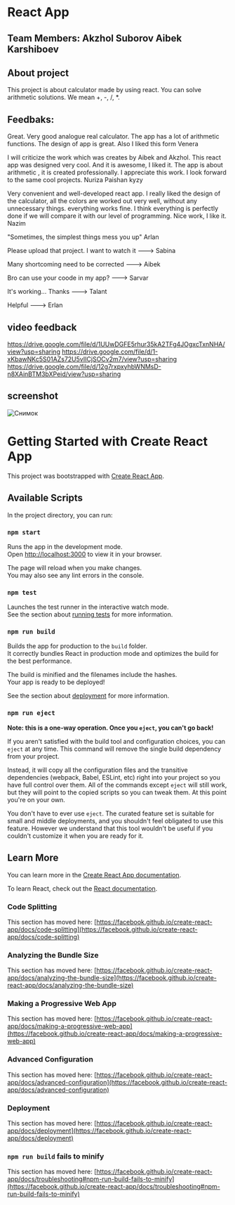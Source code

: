 # React App

## Team Members: Akzhol Suborov Aibek Karshiboev
## About project
This project is about calculator made by using react. You can solve arithmetic solutions. We mean +, -, /, *.

## Feedbaks: 
Great. Very good analogue real calculator. The app has a lot of arithmetic functions. The design of app is great. Also I liked this form Venera

I will criticize the work which was creates by Aibek and Akzhol. This react app was designed very cool. And it is awesome, I liked it. The app is about arithmetic , it is created professionally. I appreciate this work. I look forward to the same cool projects. Nuriza Paishan kyzy

Very convenient and well-developed react app. I really liked the design of the calculator, all the colors are worked out very well, without any unnecessary things. everything works fine. I think everything is perfectly done if we will compare it with our level of programming. Nice work, I like it. Nazim

"Sometimes, the simplest things mess you up" Arlan

Please upload that project. I want to watch it ---> Sabina

Many shortcoming need to be corrected ---> Aibek

Bro can use your coode in my app? ---> Sarvar

It's working... Thanks ---> Talant

Helpful ---> Erlan
## video feedback
https://drive.google.com/file/d/1UUwDGFE5rhur35kA2TFg4JOgxcTxnNHA/view?usp=sharing
https://drive.google.com/file/d/1-xKbawNKc5S01AZs72U5vIICjSOCv2m7/view?usp=sharing
https://drive.google.com/file/d/12g7rxpxyhbWNMsD-n8XAinBTM3bXPeid/view?usp=sharing


## screenshot

![Снимок](https://user-images.githubusercontent.com/81102375/151337129-602fad4a-4b09-4e31-8294-4eccad8ec6ef.PNG)


# Getting Started with Create React App

This project was bootstrapped with [Create React App](https://github.com/facebook/create-react-app).

## Available Scripts

In the project directory, you can run:

### `npm start`

Runs the app in the development mode.\
Open [http://localhost:3000](http://localhost:3000) to view it in your browser.

The page will reload when you make changes.\
You may also see any lint errors in the console.

### `npm test`

Launches the test runner in the interactive watch mode.\
See the section about [running tests](https://facebook.github.io/create-react-app/docs/running-tests) for more information.

### `npm run build`

Builds the app for production to the `build` folder.\
It correctly bundles React in production mode and optimizes the build for the best performance.

The build is minified and the filenames include the hashes.\
Your app is ready to be deployed!

See the section about [deployment](https://facebook.github.io/create-react-app/docs/deployment) for more information.

### `npm run eject`

**Note: this is a one-way operation. Once you `eject`, you can't go back!**

If you aren't satisfied with the build tool and configuration choices, you can `eject` at any time. This command will remove the single build dependency from your project.

Instead, it will copy all the configuration files and the transitive dependencies (webpack, Babel, ESLint, etc) right into your project so you have full control over them. All of the commands except `eject` will still work, but they will point to the copied scripts so you can tweak them. At this point you're on your own.

You don't have to ever use `eject`. The curated feature set is suitable for small and middle deployments, and you shouldn't feel obligated to use this feature. However we understand that this tool wouldn't be useful if you couldn't customize it when you are ready for it.

## Learn More

You can learn more in the [Create React App documentation](https://facebook.github.io/create-react-app/docs/getting-started).

To learn React, check out the [React documentation](https://reactjs.org/).

### Code Splitting

This section has moved here: [https://facebook.github.io/create-react-app/docs/code-splitting](https://facebook.github.io/create-react-app/docs/code-splitting)

### Analyzing the Bundle Size

This section has moved here: [https://facebook.github.io/create-react-app/docs/analyzing-the-bundle-size](https://facebook.github.io/create-react-app/docs/analyzing-the-bundle-size)

### Making a Progressive Web App

This section has moved here: [https://facebook.github.io/create-react-app/docs/making-a-progressive-web-app](https://facebook.github.io/create-react-app/docs/making-a-progressive-web-app)

### Advanced Configuration

This section has moved here: [https://facebook.github.io/create-react-app/docs/advanced-configuration](https://facebook.github.io/create-react-app/docs/advanced-configuration)

### Deployment

This section has moved here: [https://facebook.github.io/create-react-app/docs/deployment](https://facebook.github.io/create-react-app/docs/deployment)

### `npm run build` fails to minify

This section has moved here: [https://facebook.github.io/create-react-app/docs/troubleshooting#npm-run-build-fails-to-minify](https://facebook.github.io/create-react-app/docs/troubleshooting#npm-run-build-fails-to-minify)

